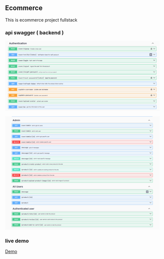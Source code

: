 ## Ecommerce

This is ecommerce project fullstack

### api swagger ( backend )

![](./swagger-01.png)

![](./swagger-02.png)

### live demo

[Demo](https://typastore.vercel.app)

